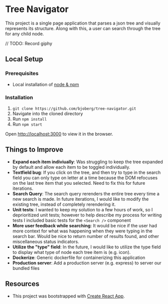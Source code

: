 # Tree Navigator

This project is a single page application that parses a json tree and visually represents its structure. Along with this, a user can search through the tree for any child node.

// TODO: Record giphy

## Local Setup

### Prerequisites

- Local installation of [node & npm](https://nodejs.org/en/download/)

### Installation

1. `git clone https://github.com/bjoberg/tree-navigator.git`
2. Navigate into the cloned directory
3. Run `npm install`
4. Run `npm start`

Open [http://localhost:3000](http://localhost:3000) to view it in the browser.

## Things to Improve

- **Expand each item indiviually**: Was struggling to keep the tree expanded by default and allow each item to be toggled individually.
- **Textfield bug**: If you click on the tree, and then try to type in the search field you can only type on letter at a time because the DOM refocuses on the last tree item that you selected. Need to fix this for future iterations.
- **Search Query**: The search query rerenders the entire tree every time a new search is made. In future iterations, I would like to modify the existing tree, instead of completely rerendering it.
- **Unit tests**: I wanted to keep my solution to a few hours of work, so I deprioritized unit tests; however to help describe my process for writing tests I included basic tests for the `<Search />` component
- **More user feedback while searching**: It would be nice if the user had more context for what was happening when they were typing in the search bar. Would be nice to return number of results found, and other miscellaneous status indicators.
- **Utilize the "type" field**: In the future, I would like to utilize the type field to display what type of node each tree item is (e.g. icon).
- **Dockerize**: Generic dockerfile for containerizing this application
- **Production server**: Add a production server (e.g. express) to server our bundled files

## Resources

- This project was bootstrapped with [Create React App](https://github.com/facebook/create-react-app).
